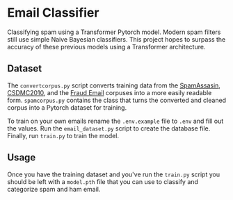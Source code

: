# Email Classifier

Classifying spam using a Transformer Pytorch model. Modern spam filters still
use simple Naive Bayesian classifiers. This project hopes to surpass the
accuracy of these previous models using a Transformer architecture.

## Dataset

The `convertcorpus.py` script converts training data from the
[SpamAssasin](https://spamassassin/apache.org/old/publiccorpus),
[CSDMC2010](https://github.com/zrz1996/Spam-Email-Classifier-DataSet), and the
[Fraud Email](https://www.kaggle.com/datasets/rtatman/fraudulent-email-corpus?resource=download)
corpuses into a more easily readable form. `spamcorpus.py` contains the class
that turns the converted and cleaned corpus into a Pytorch dataset for training.

To train on your own emails rename the `.env.example` file to `.env` and fill
out the values. Run the `email_dataset.py` script to create the database file.
Finally, run `train.py` to train the model.

## Usage

Once you have the training dataset and you've run the `train.py` script you
should be left with a `model.pth` file that you can use to classify and
categorize spam and ham email.

